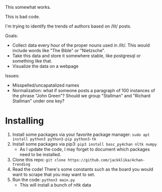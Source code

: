 This somewhat works.

This is bad code.

I'm trying to identify the trends of authors based on /lit/ posts.

Goals:
- Collect data every hour of the proper nouns used in /lit/. This would include words like "The Bible" or "Nietzsche". 
- Take this data and store it somewhere stable, like postgresql or something like that.
- Visualize the data on a webpage

Issues:
- Misspelled/uncapatalized names
- Normalization: what if someone posts a paragraph of 100 instances of the phrase "John Green"? Should we group "Stallman" and "Richard Stallman" under one key?

# Installing
1. Install some packages via your favorite package manager: `sudo apt install python3 python3-pip python3-tk`
2. Install some packages via pip3: `pip3 install basc_py4chan nltk numpy`
	- As I update the code, I may forget to document which packages need to be installed.
3. Clone this repo: `git clone https://github.com/jackklika/4chan-trending`
4. Read the code! There's some constants such as the board you would want to scrape that you may want to set.
5. Run the code: `python3 main.py`
	- This will install a bunch of nltk data
